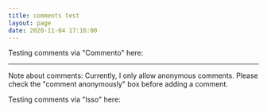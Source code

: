 ```yaml
---
title: comments test
layout: page
date: 2020-11-04 17:16:00
---
```


Testing comments via "Commento" here:

<script defer
  src="https://commento.exo.pm/js/commento.js"
  data-css-override="https://exo.pm/comments-test/commento-css.css">
</script>
<hr>
Note about comments: Currently, I only allow anonymous comments. Please check the "comment anonymously" box before adding a comment.
<div id="commento"></div>

Testing comments via "Isso" here:
<script data-isso="https://isso.exo.pm/"
        data-isso-reply-to-self="true"
        data-isso-max-comments-top="10"
        src="https://isso.exo.pm/js/embed.min.js">
</script>
<section id="isso-thread"></section>

<style>
#isso-thread .input-wrapper {
  font-size: 12px;
  margin-right: 2px;
}
#isso-thread .textarea:focus {
  color: black;
}
#isso-thread > h4 {
  color: #C9CACC;
}
#isso-thread input[name="email"], #isso-thread input[name="website"], #isso-thread input[name="preview"] {
  display: none;
}
</style>
